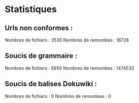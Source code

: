 # Statistiques

## Urls non conformes :

Nombres de fichiers : 3530
Nombres de remontées : 16728

## Soucis de grammaire :

Nombres de fichiers : 5650
Nombres de remontées : 1474532

## Soucis de balises Dokuwiki :

Nombres de fichiers : 0
Nombres de remontées : 0

